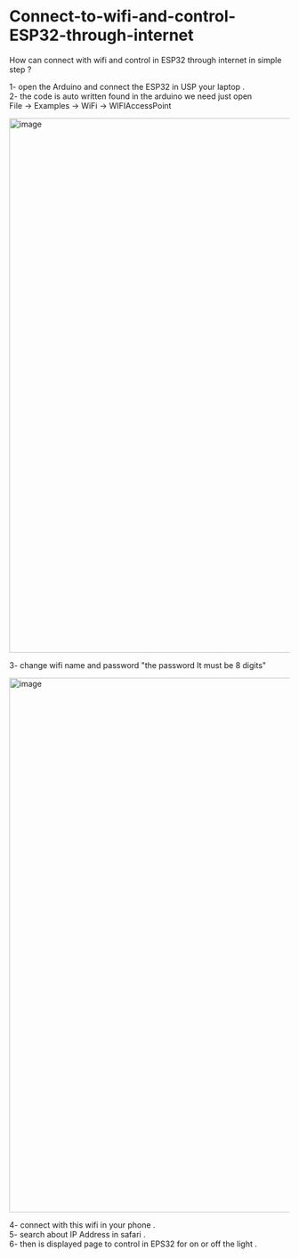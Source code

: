 # Connect-to-wifi-and-control-ESP32-through-internet

How can connect with wifi and control in ESP32 through internet in simple step ?
                                                                                                                                                                       
1- open the Arduino and connect the ESP32 in USP your laptop .                                                                                                         
2- the code is auto written found in the arduino we need just open                                                                                                     
            File -> Examples -> WiFi -> WIFIAccessPoint
                                                                                                                                                                       
<img width="960" alt="image" src="https://user-images.githubusercontent.com/85851678/176673610-d54cb0cc-a60f-4b2a-92a2-01d191d8fbc1.png">
                                                                                                                                                                       
3- change wifi name and password "the password It must be 8 digits"                                                                                                   
                                                                                                                                                                       
<img width="960" alt="image" src="https://user-images.githubusercontent.com/85851678/176674116-fc98c13e-ea9a-4747-b7aa-ac2551e598d7.png">
                                                                                                                                                                       
4- connect with this wifi in your phone .                                                                                                                              
5- search about IP Address in safari .                                                                                                                                 
6- then is displayed page to control in EPS32 for on or off the light .                                                                                                 

